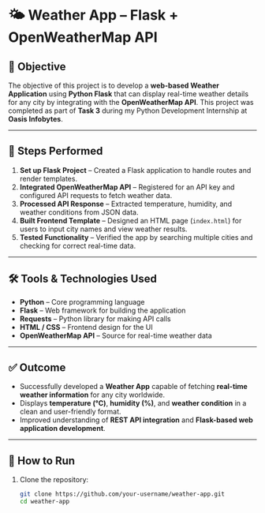 # 🌤 Weather App – Flask + OpenWeatherMap API  

## 📌 Objective  
The objective of this project is to develop a **web-based Weather Application** using **Python Flask** that can display real-time weather details for any city by integrating with the **OpenWeatherMap API**. This project was completed as part of **Task 3** during my Python Development Internship at **Oasis Infobytes**.  

---

## 🔄 Steps Performed  
1. **Set up Flask Project** – Created a Flask application to handle routes and render templates.  
2. **Integrated OpenWeatherMap API** – Registered for an API key and configured API requests to fetch weather data.  
3. **Processed API Response** – Extracted temperature, humidity, and weather conditions from JSON data.  
4. **Built Frontend Template** – Designed an HTML page (`index.html`) for users to input city names and view weather results.  
5. **Tested Functionality** – Verified the app by searching multiple cities and checking for correct real-time data.  

---

## 🛠 Tools & Technologies Used  
- **Python** – Core programming language  
- **Flask** – Web framework for building the application  
- **Requests** – Python library for making API calls  
- **HTML / CSS** – Frontend design for the UI  
- **OpenWeatherMap API** – Source for real-time weather data  

---

## ✅ Outcome  
- Successfully developed a **Weather App** capable of fetching **real-time weather information** for any city worldwide.  
- Displays **temperature (°C)**, **humidity (%)**, and **weather condition** in a clean and user-friendly format.  
- Improved understanding of **REST API integration** and **Flask-based web application development**.  



---

## 🚀 How to Run  
1. Clone the repository:  
   ```bash
   git clone https://github.com/your-username/weather-app.git
   cd weather-app
